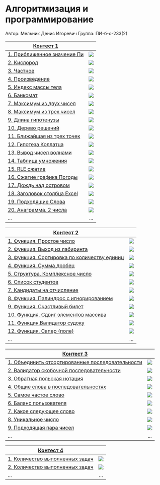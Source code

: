 # Алгоритмизация и программирование

Автор: Мельник Денис Игоревич
Группа: ПИ-б-о-233(2)

|[Контест 1](https://contest.yandex.ru/contest/52142/problems/) |  |
| --- | :-: |
| [1. Приближенное значение Пи](./contest_01/01/main.cpp) | ![](./img/cpp.png) |
| [2. Кислород](./contest_01/02/main.go) |  ![](./img/go.png) |
| [3. Частное](./contest_01/03/main.cpp) | ![](./img/cpp.png) |
| [4. Произведение](./contest_01/03/main.cpp) | ![](./img/go.png) |
| [5. Индекс массы тела](./contest_01/03/main.cpp) | ![](./img/cpp.png) |
| [6. Банкомат](./contest_01/01/main.cpp) | ![](./img/go.png) |
| [7. Максимум из двух чисел](./contest_01/02/main.go) |  ![](./img/go.png) |
| [8. Максимум из трех чисел](./contest_01/03/main.cpp) | ![](./img/go.png) |
| [9. Длина гипотенузы](./contest_01/03/main.cpp) | ![](./img/cpp.png) |
| [10. Дерево решений](./contest_01/03/main.cpp) | ![](./img/go.png) |
| [11. Ближайшая из трех точек](./contest_01/01/main.cpp) | ![](./img/cpp.png) |
| [12. Гипотеза Коллатца](./contest_01/02/main.go) |  ![](./img/go.png) |
| [13. Вывод чисел волнами](./contest_01/03/main.cpp) | ![](./img/cpp.png) |
| [14. Таблица умножения](./contest_01/03/main.cpp) | ![](./img/go.png) |
| [15. RLE сжатие](./contest_01/03/main.cpp) | ![](./img/cpp.png) |
| [16. Сжатие графика Погоды](./contest_01/01/main.cpp) | ![](./img/go.png) |
| [17. Дождь над островом](./contest_01/02/main.go) |  ![](./img/go.png) |
| [18. Заголовок столбца Excel](./contest_01/03/main.cpp) | ![](./img/go.png) |
| [19. Подходящие Слова](./contest_01/03/main.cpp) | ![](./img/go.png) |
| [20. Анаграмма. 2 числа](./contest_01/03/main.cpp) | ![](./img/cpp.png) |
| ... | ... |

|[Контест 2](https://contest.yandex.ru/contest/52676/problems/) |  |
| --- | :-: |
| [1. Функция. Простое число](./contest_02/01/main.cpp) | ![](./img/go.png) |
| [2. Функция. Выход из лабиринта](./contest_02/02/main.go) |  ![](./img/go.png) |
| [3. Функция. Сортировка по количеству единиц](./contest_02/03/main.cpp) | ![](./img/go.png) |
| [4. Функция. Сумма дробец](./contest_02/03/main.cpp) | ![](./img/go.png) |
| [5. Структура. Комплексное число](./contest_02/03/main.cpp) | ![](./img/go.png) |
| [6. Список студентов](./contest_02/03/main.cpp) | ![](./img/go.png) |
| [7. Кандидаты на отчисление](./contest_02/01/main.cpp) | ![](./img/go.png) |
| [8. Функция. Палиндрос с игнорированием](./contest_02/02/main.go) |  ![](./img/go.png) |
| [9. Функция. Счастливый билет](./contest_02/03/main.cpp) | ![](./img/go.png) |
| [10. Функция. Сдвиг элементов массива](./contest_02/03/main.cpp) | ![](./img/go.png) |
| [11. Функция.Валидатор судоку](./contest_02/03/main.cpp) | ![](./img/go.png) |
| [12. Функция. Сапер (поле)](./contest_02/03/main.cpp) | ![](./img/go.png) |
| ... | ... |

|[Контест 3](https://contest.yandex.ru/contest/52676/problems/) |  |
| --- | :-: |
| [1. Объединить отсортированные последовательности](./contest_02/01/main.cpp) | ![](./img/go.png) |
| [2. Валидатор скобочной последовательности](./contest_02/02/main.go) |  ![](./img/go.png) |
| [3. Обратная польская нотация](./contest_02/03/main.cpp) | ![](./img/go.png) |
| [4. Общие слова в последовательностях](./contest_02/03/main.cpp) | ![](./img/go.png) |
| [5. Самое частое слово](./contest_02/03/main.cpp) | ![](./img/go.png) |
| [6. Баланс пользователя](./contest_02/03/main.cpp) | ![](./img/go.png) |
| [7. Какое следующее слово](./contest_02/01/main.cpp) | ![](./img/go.png) |
| [8. Уникальное число](./contest_02/02/main.go) |  ![](./img/go.png) |
| [9. Подходящая пара чисел](./contest_02/03/main.cpp) | ![](./img/go.png) |
| ... | ... |

|[Контест 4](https://contest.yandex.ru/contest/52676/problems/) |  |
| --- | :-: |
| [1. Количество выполненных задач](./contest_02/01/main.cpp) | ![](./img/go.png) |
| [2. Количество выполненных задач](./contest_02/02/main.go) |  ![](./img/go.png) |
| ... | ... |

